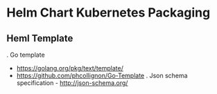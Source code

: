 # Helm Chart Kubernetes Packaging

## Heml Template
. Go template 
  - https://golang.org/pkg/text/template/
  - https://github.com/phcollignon/Go-Template
. Json schema specification - http://json-schema.org/
